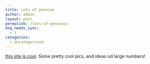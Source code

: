 ```yaml
---
title: Lots of pennies
author: admin
layout: post
permalink: /lots-of-pennies/
dsq_needs_sync:
  - 1
categories:
  - Uncategorized
---
```

[this site is cool][1]. Some pretty cool pics, and ideas od large numbers!

 [1]: http://www.kokogiak.com/megapenny/default.asp